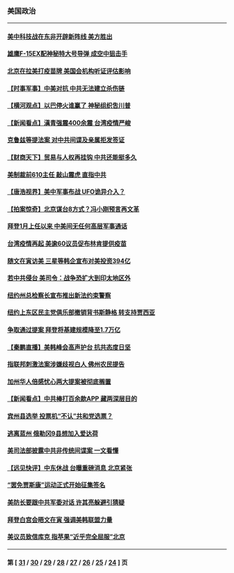 ### 美国政治
---
#### [美中科技战在东非开辟新阵线 美方胜出](../../pages/ncid1078159/n12968691.md) 
#### [雄鹰F-15EX配神秘特大号导弹 成空中狙击手](../../pages/ncid1078159/n12966899.md) 
#### [北京在拉美打疫苗牌 美国会机构听证评估影响](../../pages/ncid1078159/n12968990.md) 
#### [【时事军事】中美对抗 中共无法建立杀伤链](../../pages/ncid1078159/n12968787.md) 
#### [【横河观点】以巴停火谁赢了 神秘组织吿川普](../../pages/ncid1078159/n12968780.md) 
#### [【新闻看点】滇青强震400余震 台湾疫情严峻](../../pages/ncid1078159/n12968714.md) 
#### [克鲁兹等提法案 对中共间谍及亲属拒发签证](../../pages/ncid1078159/n12968579.md) 
#### [【财商天下】贸易与人权再挂钩 中共还能挺多久](../../pages/ncid1078159/n12968324.md) 
#### [美制裁前610主任 敲山震虎 直指中共](../../pages/ncid1078159/n12968555.md) 
#### [【唐浩视界】美中军事布战 UFO诡异介入？](../../pages/ncid1078159/n12967910.md) 
#### [【拍案惊奇】北京谋台8方式？冯小刚预言再文革](../../pages/ncid1078159/n12967173.md) 
#### [拜登1月上任以来 中美间无任何高层军事通话](../../pages/ncid1078159/n12968503.md) 
#### [台湾疫情再起 美逾60议员促布林肯提供疫苗](../../pages/ncid1078159/n12968189.md) 
#### [随文在寅访美 三星等韩企宣布对美投资394亿](../../pages/ncid1078159/n12968489.md) 
#### [若中共侵台 美司令：战争恐扩大到印太地区外](../../pages/ncid1078159/n12968469.md) 
#### [纽约州总检察长宣布推出新法约束警察](../../pages/ncid1078159/n12967262.md) 
#### [纽约上东区民主党俱乐部撤销背书斯静格 转支持贾西亚](../../pages/ncid1078159/n12967270.md) 
#### [争取通过提案 拜登将基建规模降至1.7万亿](../../pages/ncid1078159/n12967074.md) 
#### [【秦鹏直播】美韩峰会高声护台 抗共态度日坚](../../pages/ncid1078159/n12967053.md) 
#### [指联邦刺激法案涉嫌歧视白人 佛州农民提告](../../pages/ncid1078159/n12966980.md) 
#### [加州华人倍感忧心两大提案被彻底搁置](../../pages/ncid1078159/n12967058.md) 
#### [【新闻看点】中共棒打百余款APP 藏两深层目的](../../pages/ncid1078159/n12966816.md) 
#### [宾州县选举 投票机“不认”共和党选票？](../../pages/ncid1078159/n12967001.md) 
#### [逃离蓝州 俄勒冈9县想加入爱达荷](../../pages/ncid1078159/n12966948.md) 
#### [美司法部披露中共非传统间谍案 一文看懂](../../pages/ncid1078159/n12964265.md) 
#### [【远见快评】中东休战 台曝重磅消息 北京紧张](../../pages/ncid1078159/n12966775.md) 
#### [“罢免贾斯康”运动正式开始征集签名](../../pages/ncid1078159/n12966789.md) 
#### [美防长要跟中共军委对话 许其亮躲避引猜疑](../../pages/ncid1078159/n12966702.md) 
#### [拜登白宫会晤文在寅 强调美韩联盟力量](../../pages/ncid1078159/n12966671.md) 
#### [美议员致信库克 指苹果“近乎完全屈服”北京](../../pages/ncid1078159/n12966529.md) 

---
#### 第 [ [31](./31.md) / [30](./30.md) / [29](./29.md) / [28](./28.md) / [27](./27.md) / [26](./26.md) / [25](./25.md) / [24](./24.md) ] 页
